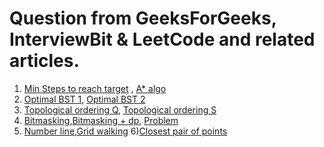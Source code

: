 # Question from GeeksForGeeks, InterviewBit & LeetCode and related articles.

1) [Min Steps to reach target](https://www.geeksforgeeks.org/minimum-steps-reach-target-knight-set-2/) , [A* algo](https://www.youtube.com/watch?v=Hpm_JUYOYsc)
2) [Optimal BST 1](https://www.geeksforgeeks.org/optimal-binary-search-tree-dp-24), [Optimal BST 2](https://www.youtube.com/watch?v=PjcBOfqQlNo&t=44s)
3) [Topological ordering Q](https://www.hackerrank.com/topics/topological-sorting), [Topological ordering S](https://www.youtube.com/watch?v=ddTC4Zovtbc&t=143s)
4) [Bitmasking](https://www.youtube.com/watch?v=bjucBkxrMBs),[Bitmasking + dp](https://codeforces.com/blog/entry/45223), [Problem](https://www.hackerrank.com/contests/countercode/challenges/subset)
5) [Number line](https://www.careercup.com/question?id=6229105402970112),[Grid walking](https://www.hackerrank.com/challenges/grid-walking/problem)
6)[Closest pair of points](https://www.youtube.com/watch?v=0W_m46Q4qMc)
